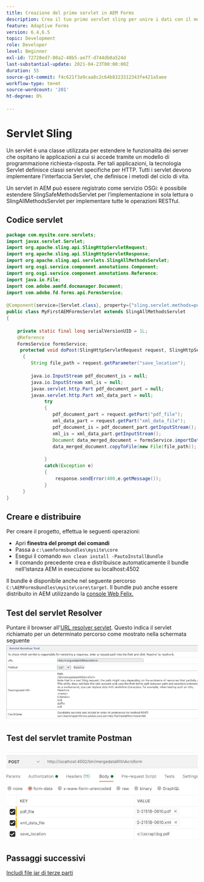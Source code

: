 ```yaml
---
title: Creazione del primo servlet in AEM Forms
description: Crea il tuo primo servlet sling per unire i dati con il modello di modulo.
feature: Adaptive Forms
version: 6.4,6.5
topic: Development
role: Developer
level: Beginner
exl-id: 72728ed7-80a2-48b5-ae7f-d744db8a524d
last-substantial-update: 2021-04-23T00:00:00Z
duration: 55
source-git-commit: f4c621f3a9caa8c2c64b8323312343fe421a5aee
workflow-type: tm+mt
source-wordcount: '201'
ht-degree: 0%

---
```


# Servlet Sling

Un servlet è una classe utilizzata per estendere le funzionalità dei server che ospitano le applicazioni a cui si accede tramite un modello di programmazione richiesta-risposta. Per tali applicazioni, la tecnologia Servlet definisce classi servlet specifiche per HTTP.
Tutti i servlet devono implementare l&#39;interfaccia Servlet, che definisce i metodi del ciclo di vita.


Un servlet in AEM può essere registrato come servizio OSGi: è possibile estendere SlingSafeMethodsServlet per l’implementazione in sola lettura o SlingAllMethodsServlet per implementare tutte le operazioni RESTful.

## Codice servlet

```java
package com.mysite.core.servlets;
import javax.servlet.Servlet;
import org.apache.sling.api.SlingHttpServletRequest;
import org.apache.sling.api.SlingHttpServletResponse;
import org.apache.sling.api.servlets.SlingAllMethodsServlet;
import org.osgi.service.component.annotations.Component;
import org.osgi.service.component.annotations.Reference;
import java.io.File;
import com.adobe.aemfd.docmanager.Document;
import com.adobe.fd.forms.api.FormsService;

@Component(service={Servlet.class}, property={"sling.servlet.methods=post", "sling.servlet.paths=/bin/mergedataWithAcroform"})
public class MyFirstAEMFormsServlet extends SlingAllMethodsServlet
{
    
    private static final long serialVersionUID = 1L;
    @Reference
    FormsService formsService;
     protected void doPost(SlingHttpServletRequest request, SlingHttpServletResponse response)
      { 
         String file_path = request.getParameter("save_location");
         
         java.io.InputStream pdf_document_is = null;
         java.io.InputStream xml_is = null;
         javax.servlet.http.Part pdf_document_part = null;
         javax.servlet.http.Part xml_data_part = null;
              try
              {
                 pdf_document_part = request.getPart("pdf_file");
                 xml_data_part = request.getPart("xml_data_file");
                 pdf_document_is = pdf_document_part.getInputStream();
                 xml_is = xml_data_part.getInputStream();
                 Document data_merged_document = formsService.importData(new Document(pdf_document_is), new Document(xml_is));
                 data_merged_document.copyToFile(new File(file_path));
                 
              }
              catch(Exception e)
              {
                  response.sendError(400,e.getMessage());
              }
      }
}
```

## Creare e distribuire

Per creare il progetto, effettua le seguenti operazioni:

* Apri **finestra del prompt dei comandi**
* Passa a `c:\aemformsbundles\mysite\core`
* Esegui il comando `mvn clean install -PautoInstallBundle`
* Il comando precedente crea e distribuisce automaticamente il bundle nell’istanza AEM in esecuzione su localhost:4502

Il bundle è disponibile anche nel seguente percorso `C:\AEMFormsBundles\mysite\core\target`. Il bundle può anche essere distribuito in AEM utilizzando la [console Web Felix.](http://localhost:4502/system/console/bundles)


## Test del servlet Resolver

Puntare il browser all&#39;[URL resolver servlet](http://localhost:4502/system/console/servletresolver?url=%2Fbin%2FmergedataWithAcroform&amp;method=POST). Questo indica il servlet richiamato per un determinato percorso come mostrato nella schermata seguente
![risolutore servlet](assets/servlet-resolver.JPG)

## Test del servlet tramite Postman

![Verifica il servlet tramite Postman](assets/test-servlet-postman.JPG)

## Passaggi successivi

[Includi file jar di terze parti](./include-third-party-jars.md)

